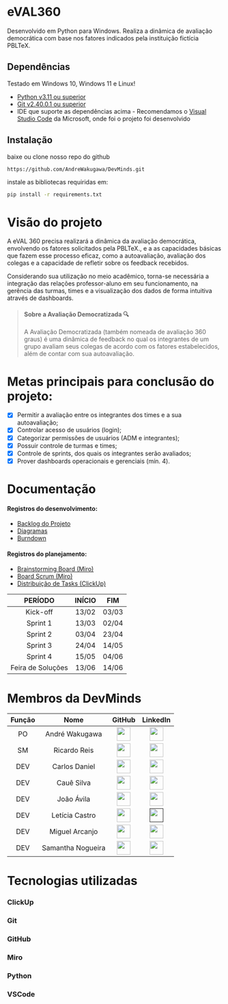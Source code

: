 # eVAL360

Desenvolvido em Python para Windows. Realiza a dinâmica de avaliação democrática com base nos fatores indicados pela instituição fictícia PBLTeX.

## Dependências
Testado em Windows 10, Windows 11 e Linux!
- [Python v3.11 ou superior](https://www.python.org/downloads/release/python-3113/)
- [Git v2.40.0.1 ou superior](https://git-scm.com/download/win)
- IDE que suporte as dependências acima - Recomendamos o [Visual Studio Code](https://code.visualstudio.com/download) da Microsoft, onde foi o projeto foi desenvolvido

## Instalação
baixe ou clone nosso repo do github
````sh
https://github.com/AndreWakugawa/DevMinds.git
````

instale as bibliotecas requiridas em:
````sh
pip install -r requirements.txt
````

# Visão do projeto

A eVAL 360 precisa realizará a dinâmica da avaliação democrática, envolvendo os fatores solicitados pela PBLTeX., e a as capacidades básicas que fazem esse processo eficaz, como a autoavaliação, avaliação dos colegas e a capacidade de refletir sobre os feedback recebidos.

Considerando sua utilização no meio acadêmico, torna-se necessária a integração das relações professor-aluno em seu funcionamento, na gerência das turmas, times e a visualização dos dados de forma intuitiva através de dashboards.

> #### Sobre a Avaliação Democratizada 🔍
> A Avaliação Democratizada (também nomeada de avaliação 360 graus) é uma dinâmica de feedback no qual os integrantes de um grupo avaliam seus colegas de acordo com os fatores estabelecidos, além de contar com sua autoavaliação.

# Metas principais para conclusão do projeto:

 - [x] Permitir a avaliação entre os integrantes dos times e a sua autoavaliação;
 - [x] Controlar acesso de usuários (login);
 - [x] Categorizar permissões de usuários (ADM e integrantes);
 - [x] Possuir controle de turmas e times;
 - [x] Controle de sprints, dos quais os integrantes serão avaliados;
 - [x] Prover dashboards operacionais e gerenciais (mín. 4).

# Documentação

#### Registros do desenvolvimento:
- [Backlog do Projeto](https://docs.google.com/spreadsheets/d/e/2PACX-1vSXrU8hRDdd5Apd1vfbBjka0u4s6GjrnXp_hvKuKjeOLnAqt-WeYSWXtWQMfjsiSOKTDUmlaPw51owL/pubhtml?gid=0&single=true)
- [Diagramas](https://github.com/AndreWakugawa/DevMinds/blob/main/SprintLogs/DiagramaDB1.0.png)
- [Burndown](https://docs.google.com/spreadsheets/d/e/2PACX-1vRdwpLgvWcvig2SOhYX_FDh5E4AYJBPrE1isTvE45dqPB6IWCuHwFDruRlMcrJ7TGdVD6nyTaUSPD2c/pubhtml?gid=806038905&single=true)

#### Registros do planejamento:
- [Brainstorming Board (Miro)](https://miro.com/app/board/uXjVMe5mTZ4=/?share_link_id=136549221515)
- [Board Scrum (Miro)](https://miro.com/app/board/uXjVMY5EpQI=/?share_link_id=258031151867)
- [Distribuição de Tasks (ClickUp)](https://sharing.clickup.com/9007095918/l/h/4-90070215479-1/fbcc296d506a261)

| PERÍODO | INÍCIO | FIM |
| :---: | :---: | :---: |
| Kick-off | 13/02 | 03/03 |
| Sprint 1 | 13/03 | 02/04 |
| Sprint 2 | 03/04 | 23/04 |
| Sprint 3 | 24/04 | 14/05 |
| Sprint 4 | 15/05 | 04/06 |
| Feira de Soluções | 13/06 | 14/06 |

# Membros da DevMinds

| Função | Nome | GitHub | LinkedIn |
| :---: | :---: | :---: | :---: |
| PO | André Wakugawa | [<img height="32" width="32" src="https://cdn.simpleicons.org/github" />](https://github.com/AndreWakugawa)| [<img height="32" width="32" src="https://cdn.simpleicons.org/linkedin" />](https://www.linkedin.com/in/andr%C3%A9-wakugawa-b07527182/) |
| SM | Ricardo Reis | [<img height="32" width="32" src="https://cdn.simpleicons.org/github" />](https://github.com/RicardoReis5)| [<img height="32" width="32" src="https://cdn.simpleicons.org/linkedin" />](https://www.linkedin.com/in/ricardo-reis-78a0b7271/)
| DEV | Carlos Daniel | [<img height="32" width="32" src="https://cdn.simpleicons.org/github" />](https://github.com/CarlosDan23)| [<img height="32" width="32" src="https://cdn.simpleicons.org/linkedin" />](https://www.linkedin.com/in/carlos-daniel-fonseca-de-souza-b20026205/) |
| DEV | Cauê Silva | [<img height="32" width="32" src="https://cdn.simpleicons.org/github" />](https://github.com/CauevSilv)| [<img height="32" width="32" src="https://cdn.simpleicons.org/linkedin" />](https://www.linkedin.com/in/cau%C3%AA-vieira-ba62b4244/) |
| DEV | João Ávila | [<img height="32" width="32" src="https://cdn.simpleicons.org/github" />](https://github.com/avilajp)| [<img height="32" width="32" src="https://cdn.simpleicons.org/linkedin" />](https://www.linkedin.com/in/joão-pedro-ávila-83a10a225/) |
| DEV | Letícia Castro | [<img height="32" width="32" src="https://cdn.simpleicons.org/github" />](https://github.com/castroleticia)| [<img height="32" width="32" src="https://cdn.simpleicons.org/linkedin" />]() |
| DEV | Miguel Arcanjo | [<img height="32" width="32" src="https://cdn.simpleicons.org/github" />](https://github.com/MiguelArc01)| [<img height="32" width="32" src="https://cdn.simpleicons.org/linkedin" />](https://www.linkedin.com/in/miguel-arcanjo-%C3%A1vila-872637230) |
| DEV | Samantha Nogueira | [<img height="32" width="32" src="https://cdn.simpleicons.org/github" />](https://github.com/samrln)| [<img height="32" width="32" src="https://cdn.simpleicons.org/linkedin" />](https://www.linkedin.com/in/samrln/) |

# Tecnologias utilizadas

### ClickUp [<img height="15" width="15" src="https://cdn.simpleicons.org/clickup" />](https://clickup.com/)

### Git [<img height="15" width="15" src="https://cdn.simpleicons.org/git" />](https://git-scm.com/)

### GitHub [<img height="15" width="15" src="https://cdn.simpleicons.org/github" />](https://github.com/)

### Miro [<img height="15" width="15" src="https://cdn.simpleicons.org/miro/yellow" />](https://miro.com/pt/)

### Python [<img height="15" width="15" src="https://cdn.simpleicons.org/python" />](https://www.python.org/)

### VSCode [<img height="15" width="15" src="https://cdn.simpleicons.org/visualstudiocode" />](https://code.visualstudio.com/)
